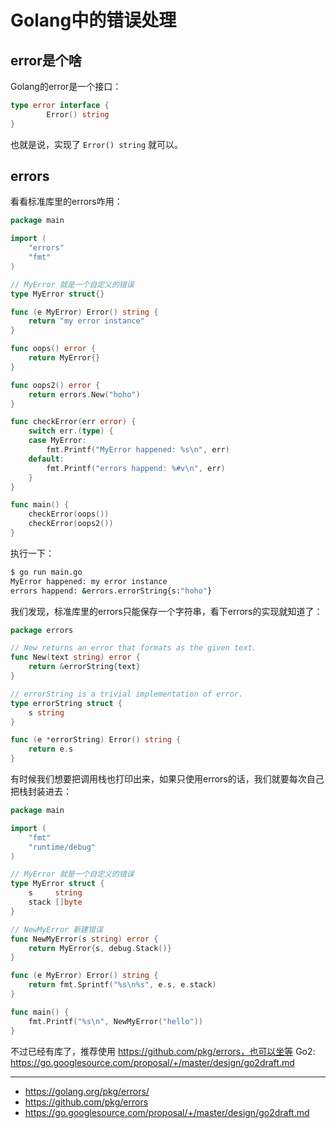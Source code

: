 # Golang中的错误处理

## error是个啥

Golang的error是一个接口：

```go
type error interface {
        Error() string
}
```

也就是说，实现了 `Error() string` 就可以。

## errors

看看标准库里的errors咋用：

```go
package main

import (
	"errors"
	"fmt"
)

// MyError 就是一个自定义的错误
type MyError struct{}

func (e MyError) Error() string {
	return "my error instance"
}

func oops() error {
	return MyError{}
}

func oops2() error {
	return errors.New("hoho")
}

func checkError(err error) {
	switch err.(type) {
	case MyError:
		fmt.Printf("MyError happened: %s\n", err)
	default:
		fmt.Printf("errors happend: %#v\n", err)
	}
}

func main() {
	checkError(oops())
	checkError(oops2())
}
```

执行一下：

```bash
$ go run main.go
MyError happened: my error instance
errors happend: &errors.errorString{s:"hoho"}
```

我们发现，标准库里的errors只能保存一个字符串，看下errors的实现就知道了：

```go
package errors

// New returns an error that formats as the given text.
func New(text string) error {
	return &errorString{text}
}

// errorString is a trivial implementation of error.
type errorString struct {
	s string
}

func (e *errorString) Error() string {
	return e.s
}
```

有时候我们想要把调用栈也打印出来，如果只使用errors的话，我们就要每次自己把栈封装进去：

```go
package main

import (
	"fmt"
	"runtime/debug"
)

// MyError 就是一个自定义的错误
type MyError struct {
	s     string
	stack []byte
}

// NewMyError 新建错误
func NewMyError(s string) error {
	return MyError{s, debug.Stack()}
}

func (e MyError) Error() string {
	return fmt.Sprintf("%s\n%s", e.s, e.stack)
}

func main() {
	fmt.Printf("%s\n", NewMyError("hello"))
}
```

不过已经有库了，推荐使用 https://github.com/pkg/errors，也可以坐等 Go2: https://go.googlesource.com/proposal/+/master/design/go2draft.md

---

- https://golang.org/pkg/errors/
- https://github.com/pkg/errors
- https://go.googlesource.com/proposal/+/master/design/go2draft.md
